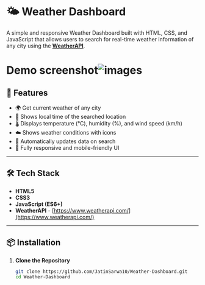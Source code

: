 # 🌤️ Weather Dashboard

A simple and responsive Weather Dashboard built with HTML, CSS, and JavaScript that allows users to search for real-time weather information of any city using the **[WeatherAPI](https://www.weatherapi.com/)**.

# Demo screenshot![images](https://github.com/user-attachments/assets/67d5d138-4b69-4b14-811e-f8039e47f6a9)



## 🚀 Features

- 🌍 Get current weather of any city
- 📅 Shows local time of the searched location
- 🌡️ Displays temperature (°C), humidity (%), and wind speed (km/h)
- ☁️ Shows weather conditions with icons
- 🔄 Automatically updates data on search
- 📱 Fully responsive and mobile-friendly UI

---

## 🛠️ Tech Stack

- **HTML5**
- **CSS3**
- **JavaScript (ES6+)**
- **WeatherAPI** - [https://www.weatherapi.com/](https://www.weatherapi.com/)

---

## 📦 Installation

1. **Clone the Repository**
   ```bash
   git clone https://github.com/JatinSarwa10/Weather-Dashboard.git
   cd Weather-Dashboard
